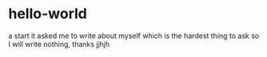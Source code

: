 # hello-world
a start 
it asked me to write about myself which is the hardest thing to ask so I will write nothing, thanks 
jjhjh
